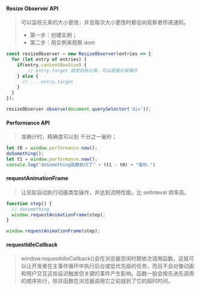 #### Resize Observer API

> 可以监视元素的大小更改，并且每次大小更改时都会向观察者传递通知。
>
> - 第一步：创建实例；
> - 第二步：用实例来观察 dom

```javascript
const resizeObserver = new ResizeObserver(entries => {
  for (let entry of entries) {
    if(entry.contentBoxSize) {
        // entry.target 就是目标元素，可以直接对其操作
    } else {
      // ... entry.target
    }
  }
});

resizeObserver.observe(document.querySelector('div'));
```



#### Performance API

> 准确计时，精确度可以到 千分之一毫秒；

```javascript
let t0 = window.performance.now();
doSomething();
let t1 = window.performance.now();
console.log("doSomething函数执行了" + (t1 - t0) + "毫秒.")
```



#### requestAnimationFrame

> 让另起自动执行动画类型操作，并达到流畅性能。比 setInteval 效率高。

```javascript
function step() {
  // dosomething
  window.requestAnimationFrame(step);
}

window.requestAnimationFrame(step);
```



#### requestIdleCallback

> window.requestIdleCallback()会在浏览器空闲时期依次调用函数，这就可以让开发者在主事件循环中执行后台或低优先级的任务，而且不会对像动画和用户交互这些延迟触发但关键的事件产生影响。函数一般会按先进先调用的顺序执行，除非函数在浏览器调用它之前就到了它的超时时间。